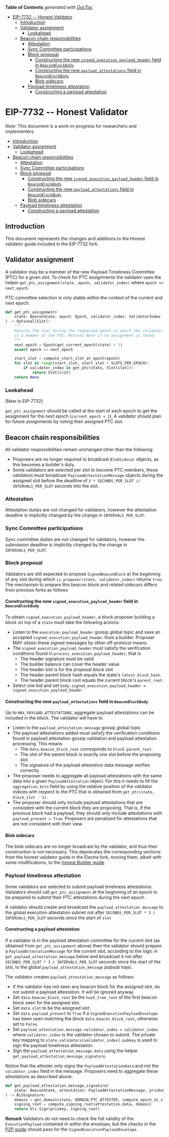<!-- START doctoc generated TOC please keep comment here to allow auto update -->
<!-- DON'T EDIT THIS SECTION, INSTEAD RE-RUN doctoc TO UPDATE -->
**Table of Contents**  *generated with [DocToc](https://github.com/thlorenz/doctoc)*

- [EIP-7732 -- Honest Validator](#eip-7732----honest-validator)
  - [Introduction](#introduction)
  - [Validator assignment](#validator-assignment)
    - [Lookahead](#lookahead)
  - [Beacon chain responsibilities](#beacon-chain-responsibilities)
    - [Attestation](#attestation)
    - [Sync Committee participations](#sync-committee-participations)
    - [Block proposal](#block-proposal)
      - [Constructing the new `signed_execution_payload_header` field in `BeaconBlockBody`](#constructing-the-new-signed_execution_payload_header-field-in-beaconblockbody)
      - [Constructing the new `payload_attestations` field in `BeaconBlockBody`](#constructing-the-new-payload_attestations-field-in-beaconblockbody)
      - [Blob sidecars](#blob-sidecars)
    - [Payload timeliness attestation](#payload-timeliness-attestation)
      - [Constructing a payload attestation](#constructing-a-payload-attestation)

<!-- END doctoc generated TOC please keep comment here to allow auto update -->

# EIP-7732 -- Honest Validator

*Note*: This document is a work-in-progress for researchers and implementers.

<!-- mdformat-toc start --slug=github --no-anchors --maxlevel=6 --minlevel=2 -->

- [Introduction](#introduction)
- [Validator assignment](#validator-assignment)
  - [Lookahead](#lookahead)
- [Beacon chain responsibilities](#beacon-chain-responsibilities)
  - [Attestation](#attestation)
  - [Sync Committee participations](#sync-committee-participations)
  - [Block proposal](#block-proposal)
    - [Constructing the new `signed_execution_payload_header` field in `BeaconBlockBody`](#constructing-the-new-signed_execution_payload_header-field-in-beaconblockbody)
    - [Constructing the new `payload_attestations` field in `BeaconBlockBody`](#constructing-the-new-payload_attestations-field-in-beaconblockbody)
    - [Blob sidecars](#blob-sidecars)
  - [Payload timeliness attestation](#payload-timeliness-attestation)
    - [Constructing a payload attestation](#constructing-a-payload-attestation)

<!-- mdformat-toc end -->

## Introduction

This document represents the changes and additions to the Honest validator guide
included in the EIP-7732 fork.

## Validator assignment

A validator may be a member of the new Payload Timeliness Committee (PTC) for a
given slot. To check for PTC assignments the validator uses the helper
`get_ptc_assignment(state, epoch, validator_index)` where `epoch <= next_epoch`.

PTC committee selection is only stable within the context of the current and
next epoch.

```python
def get_ptc_assignment(
    state: BeaconState, epoch: Epoch, validator_index: ValidatorIndex
) -> Optional[Slot]:
    """
    Returns the slot during the requested epoch in which the validator with index `validator_index`
    is a member of the PTC. Returns None if no assignment is found.
    """
    next_epoch = Epoch(get_current_epoch(state) + 1)
    assert epoch <= next_epoch

    start_slot = compute_start_slot_at_epoch(epoch)
    for slot in range(start_slot, start_slot + SLOTS_PER_EPOCH):
        if validator_index in get_ptc(state, Slot(slot)):
            return Slot(slot)
    return None
```

### Lookahead

[New in EIP-7732]

`get_ptc_assignment` should be called at the start of each epoch to get the
assignment for the next epoch (`current_epoch + 1`). A validator should plan for
future assignments by noting their assigned PTC slot.

## Beacon chain responsibilities

All validator responsibilities remain unchanged other than the following:

- Proposers are no longer required to broadcast `BlobSidecar` objects, as this
  becomes a builder's duty.
- Some validators are selected per slot to become PTC members, these validators
  must broadcast `PayloadAttestationMessage` objects during the assigned slot
  before the deadline of `3 * SECONDS_PER_SLOT // INTERVALS_PER_SLOT` seconds
  into the slot.

### Attestation

Attestation duties are not changed for validators, however the attestation
deadline is implicitly changed by the change in `INTERVALS_PER_SLOT`.

### Sync Committee participations

Sync committee duties are not changed for validators, however the submission
deadline is implicitly changed by the change in `INTERVALS_PER_SLOT`.

### Block proposal

Validators are still expected to propose `SignedBeaconBlock` at the beginning of
any slot during which `is_proposer(state, validator_index)` returns `true`. The
mechanism to prepare this beacon block and related sidecars differs from
previous forks as follows

#### Constructing the new `signed_execution_payload_header` field in `BeaconBlockBody`

To obtain `signed_execution_payload_header`, a block proposer building a block
on top of a `state` must take the following actions:

- Listen to the `execution_payload_header` gossip global topic and save an
  accepted `signed_execution_payload_header` from a builder. Proposer MAY obtain
  these signed messages by other off-protocol means.
- The `signed_execution_payload_header` must satisfy the verification conditions
  found in `process_execution_payload_header`, that is
  - The header signature must be valid
  - The builder balance can cover the header value
  - The header slot is for the proposal block slot
  - The header parent block hash equals the state's `latest_block_hash`.
  - The header parent block root equals the current block's `parent_root`.
- Select one bid and set
  `body.signed_execution_payload_header = signed_execution_payload_header`

#### Constructing the new `payload_attestations` field in `BeaconBlockBody`

Up to `MAX_PAYLOAD_ATTESTATIONS`, aggregate payload attestations can be included
in the block. The validator will have to

- Listen to the `payload_attestation_message` gossip global topic
- The payload attestations added must satisfy the verification conditions found
  in payload attestation gossip validation and payload attestation processing.
  This means
  - The `data.beacon_block_root` corresponds to `block.parent_root`.
  - The slot of the parent block is exactly one slot before the proposing slot.
  - The signature of the payload attestation data message verifies correctly.
- The proposer needs to aggregate all payload attestations with the same data
  into a given `PayloadAttestation` object. For this it needs to fill the
  `aggregation_bits` field by using the relative position of the validator
  indices with respect to the PTC that is obtained from
  `get_ptc(state, block_slot - 1)`.
- The proposer should only include payload attestations that are consistent with
  the current block they are proposing. That is, if the previous block had a
  payload, they should only include attestations with
  `payload_present = True`. Proposers are penalized for attestations
  that are not-consistent with their view.

#### Blob sidecars

The blob sidecars are no longer broadcast by the validator, and thus their
construction is not necessary. This deprecates the corresponding sections from
the honest validator guide in the Electra fork, moving them, albeit with some
modifications, to the [honest Builder guide](./builder.md)

### Payload timeliness attestation

Some validators are selected to submit payload timeliness attestations.
Validators should call `get_ptc_assignment` at the beginning of an epoch to be
prepared to submit their PTC attestations during the next epoch.

A validator should create and broadcast the `payload_attestation_message` to the
global execution attestation subnet not after
`SECONDS_PER_SLOT * 3 / INTERVALS_PER_SLOT` seconds since the start of `slot`

#### Constructing a payload attestation

If a validator is in the payload attestation committee for the current slot (as
obtained from `get_ptc_assignment` above) then the validator should prepare a
`PayloadAttestationMessage` for the current slot, according to the logic in
`get_payload_attestation_message` below and broadcast it not after
`SECONDS_PER_SLOT * 3 / INTERVALS_PER_SLOT` seconds since the start of the slot,
to the global `payload_attestation_message` pubsub topic.

The validator creates `payload_attestation_message` as follows:

- If the validator has not seen any beacon block for the assigned slot, do not
  submit a payload attestation. It will be ignored anyway.
- Set `data.beacon_block_root` be the `hash_tree_root` of the first beacon block
  seen for the assigned slot.
- Set `data.slot` to be the assigned slot.
- Set `data.payload_present` to `True` if a `SignedExecutionPayloadEnvelope`
  has been seen matching the block `data.beacon_block_root`, otherwise set
  to `False`.
- Set `payload_attestation_message.validator_index = validator_index` where
  `validator_index` is the validator chosen to submit. The private key mapping
  to `state.validators[validator_index].pubkey` is used to sign the payload
  timeliness attestation.
- Sign the `payload_attestation_message.data` using the helper
  `get_payload_attestation_message_signature`.

Notice that the attester only signs the `PayloadAttestationData` and not the
`validator_index` field in the message. Proposers need to aggregate these
attestations as described above.

```python
def get_payload_attestation_message_signature(
    state: BeaconState, attestation: PayloadAttestationMessage, privkey: int
) -> BLSSignature:
    domain = get_domain(state, DOMAIN_PTC_ATTESTER, compute_epoch_at_slot(attestation.data.slot))
    signing_root = compute_signing_root(attestation.data, domain)
    return bls.Sign(privkey, signing_root)
```

**Remark** Validators do not need to check the full validity of the
`ExecutionPayload` contained in within the envelope, but the checks in the
[P2P guide](./p2p-interface.md) should pass for the
`SignedExecutionPayloadEnvelope`.
